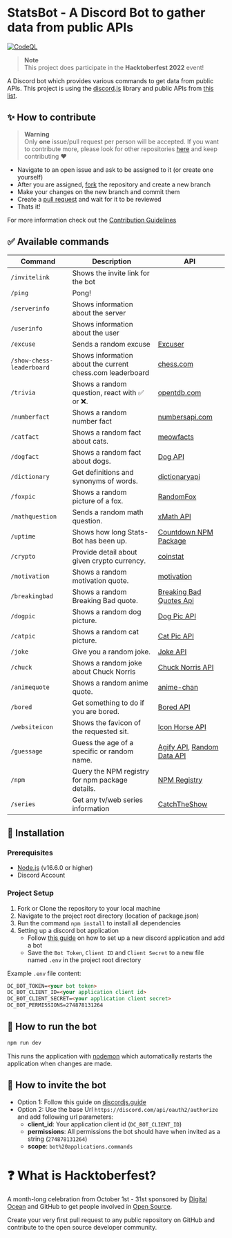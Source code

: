 # StatsBot - A Discord Bot to gather data from public APIs
[![CodeQL](https://github.com/thieleju/statsbot/actions/workflows/codeql-analysis.yml/badge.svg)](https://github.com/thieleju/statsbot/actions/workflows/codeql-analysis.yml)

> **Note** <br>
> This project does participate in the **Hacktoberfest 2022** event!

A Discord bot which provides various commands to get data from public APIs. This project is using the [discord.js](https://discord.js.org/) library and public APIs from [this list](https://github.com/public-apis/public-apis).

## :sparkles: How to contribute

> **Warning** <br>
> Only **one** issue/pull request per person will be accepted. If you want to contribute more, please look for other repositories [here](https://github.com/topics/hacktoberfest-2022?o=desc&s=updated) and keep contributing ❤️

- Navigate to an open issue and ask to be assigned to it (or create one yourself)
- After you are assigned, [fork](https://docs.github.com/en/get-started/quickstart/fork-a-repo) the repository and create a new branch
- Make your changes on the new branch and commit them
- Create a [pull request](https://docs.github.com/en/pull-requests/collaborating-with-pull-requests/proposing-changes-to-your-work-with-pull-requests/creating-a-pull-request) and wait for it to be reviewed
- Thats it!

For more information check out the [Contribution Guidelines](CONTRIBUTING.md)

## :white_check_mark: Available commands

<!-- markdown table -->

| Command                   | Description                                               | API                                                                              |
| ------------------------- | --------------------------------------------------------- | -------------------------------------------------------------------------------- |
| `/invitelink`             | Shows the invite link for the bot                         |                                                                                  |
| `/ping`                   | Pong!                                                     |                                                                                  |
| `/serverinfo`             | Shows information about the server                        |                                                                                  |
| `/userinfo`               | Shows information about the user                          |                                                                                  |
| `/excuse`                 | Sends a random excuse                                     | [Excuser](https://excuser.herokuapp.com/)                                        |
| `/show-chess-leaderboard` | Shows information about the current chess.com leaderboard | [chess.com](https://www.chess.com/news/view/published-data-api)                  |
| `/trivia`                 | Shows a random question, react with ✅ or ❌.            | [opentdb.com](https://opentdb.com/api.php?amount=1&type=boolean)                 |
| `/numberfact`             | Shows a random number fact                                | [numbersapi.com](http://numbersapi.com/)                                         |
| `/catfact`                | Shows a random fact about cats.                           | [meowfacts](https://github.com/wh-iterabb-it/meowfacts)                          |
| `/dogfact`                | Shows a random fact about dogs.                           | [Dog API](http://dog-api.kinduff.com/api/facts)                                  |
| `/dictionary`             | Get definitions and synonyms of words.                    | [dictionaryapi](https://dictionaryapi.dev/)                                      |
| `/foxpic`                 | Shows a random picture of a fox.                          | [RandomFox](https://randomfox.ca/floof/)                                         |
| `/mathquestion`           | Sends a random math question.                             | [xMath API](https://x-math.herokuapp.com/)                                       |
| `/uptime`                 | Shows how long Stats-Bot has been up.                     | [Countdown NPM Package](https://www.npmjs.com/package/countdown)                 |
| `/crypto`                 | Provide detail about given crypto currency.               | [coinstat](https://documenter.getpostman.com/view/5734027/RzZ6Hzr3)              |
| `/motivation`             | Shows a random motivation quote.                          | [motivation](https://nodejs-quoteapp.herokuapp.com/)                             |
| `/breakingbad`            | Shows a random Breaking Bad quote.                        | [Breaking Bad Quotes Api](https://breakingbadquotes.xyz/)                        |
| `/dogpic`                 | Shows a random dog picture.                               | [Dog Pic API](https://random.dog/woof.json/)                                     |
| `/catpic`                 | Shows a random cat picture.                               | [Cat Pic API](https://aws.random.cat/meow/)                                      |
| `/joke`                   | Give you a random joke.                                   | [Joke API](https://sv443.net/jokeapi/v2/)                                        |
| `/chuck`                  | Shows a random joke about Chuck Norris                    | [Chuck Norris API](https://api.chucknorris.io/jokes/random)                      |
| `/animequote`             | Shows a random anime quote.                               | [anime-chan](https://animechan.vercel.app/)                                      |
| `/bored`                  | Get something to do if you are bored.                     | [Bored API](http://www.boredapi.com/api/activity/)                               |
| `/websiteicon`            | Shows the favicon of the requested sit.                   | [Icon Horse API](https://icon.horse/)                                            |
| `/guessage`               | Guess the age of a specific or random name.               | [Agify API](https://agify.io/), [Random Data API](https://random-data-api.com/)  |
| `/npm`                    | Query the NPM registry for npm package details.           | [NPM Registry](https://github.com/npm/registry/blob/master/docs/REGISTRY-API.md) |
| `/series` | Get any tv/web series information | [CatchTheShow](https://catchtheshow.herokuapp.com/api/documentation) |

## :wrench: Installation

### Prerequisites

- [Node.js](https://nodejs.org/en/download/) (v16.6.0 or higher)
- Discord Account

### Project Setup

1. Fork or Clone the repository to your local machine
2. Navigate to the project root directory (location of package.json)
3. Run the command `npm install` to install all dependencies
4. Setting up a discord bot application
   - Follow [this guide](https://discordjs.guide/preparations/setting-up-a-bot-application.html) on how to set up a new discord application and add a bot
   - Save the `Bot Token`, `Client ID` and `Client Secret` to a new file named `.env` in the project root directory

Example `.env` file content:

```html
DC_BOT_TOKEN=<your bot token>
DC_BOT_CLIENT_ID=<your application client id>
DC_BOT_CLIENT_SECRET=<your application client secret>
DC_BOT_PERMISSIONS=274878131264
```

## :rocket: How to run the bot

```sh
npm run dev
```

This runs the application with [nodemon](https://www.npmjs.com/package/nodemon) which automatically restarts the application when changes are made.

## :link: How to invite the bot

- Option 1: Follow this guide on [discordjs.guide](https://discordjs.guide/preparations/adding-your-bot-to-servers.html)
- Option 2: Use the base Url `https://discord.com/api/oauth2/authorize` and add following url parameters:
  - **client_id**: Your application client id (`DC_BOT_CLIENT_ID`)
  - **permissions**: All permissions the bot should have when invited as a string (`274878131264`)
  - **scope**: `bot%20applications.commands`

# :question: What is Hacktoberfest?

A month-long celebration from October 1st - 31st sponsored by [Digital Ocean](https://hacktoberfest.com/) and GitHub to get people involved in [Open Source](https://github.com/open-source).

Create your very first pull request to any public repository on GitHub and contribute to the open source developer community.
